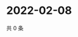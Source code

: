 # 2022-02-08

共 0 条

<!-- BEGIN WEIBO -->
<!-- 最后更新时间 Tue Feb 08 2022 13:00:50 GMT+0800 (China Standard Time) -->

<!-- END WEIBO -->
